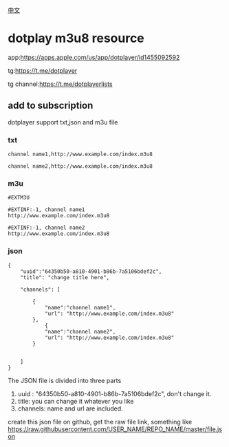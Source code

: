 [中文](README_CN.md)

# dotplay m3u8 resource
app:https://apps.apple.com/us/app/dotplayer/id1455092592

tg:https://t.me/dotplayer

tg channel:https://t.me/dotplayerlists

## add to subscription

dotplayer support txt,json and m3u file

### txt 
```
channel name1,http://www.example.com/index.m3u8

channel name2,http://www.example.com/index.m3u8
```
### m3u

```
#EXTM3U

#EXTINF:-1, channel name1
http://www.example.com/index.m3u8

#EXTINF:-1, channel name2
http://www.example.com/index.m3u8
```


### json
```
{
	"uuid":"64350b50-a810-4901-b86b-7a5106bdef2c",
	"title": "change title here",

	"channels": [		

		{
			"name":"channel name1",
			"url": "http://www.example.com/index.m3u8"
		},
    		{
			"name":"channel name2",
			"url": "http://www.example.com/index.m3u8"
		}

    
    ]
}
```

The JSON file is divided into three parts
1. uuid : "64350b50-a810-4901-b86b-7a5106bdef2c", don't change it.
2. title: you can change it whatever you like
3. channels: name and url are included.

create this json file on github, get the raw file link, something like
https://raw.githubusercontent.com/USER_NAME/REPO_NAME/master/file.json
